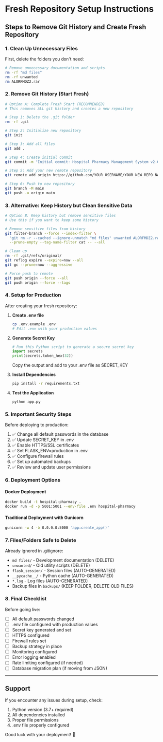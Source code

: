 # Fresh Repository Setup Instructions

## Steps to Remove Git History and Create Fresh Repository

### 1. Clean Up Unnecessary Files

First, delete the folders you don't need:

```bash
# Remove unnecessary documentation and scripts
rm -rf "md files"
rm -rf unwanted
rm ALORFMDZ2.rar
```

### 2. Remove Git History (Start Fresh)

```bash
# Option A: Complete Fresh Start (RECOMMENDED)
# This removes ALL git history and creates a new repository

# Step 1: Delete the .git folder
rm -rf .git

# Step 2: Initialize new repository
git init

# Step 3: Add all files
git add .

# Step 4: Create initial commit
git commit -m "Initial commit: Hospital Pharmacy Management System v2.0"

# Step 5: Add your new remote repository
git remote add origin https://github.com/YOUR_USERNAME/YOUR_NEW_REPO_NAME.git

# Step 6: Push to new repository
git branch -M main
git push -u origin main
```

### 3. Alternative: Keep History but Clean Sensitive Data

```bash
# Option B: Keep history but remove sensitive files
# Use this if you want to keep some history

# Remove sensitive files from history
git filter-branch --force --index-filter \
  'git rm -r --cached --ignore-unmatch "md files" unwanted ALORFMDZ2.rar' \
  --prune-empty --tag-name-filter cat -- --all

# Clean up
rm -rf .git/refs/original/
git reflog expire --expire=now --all
git gc --prune=now --aggressive

# Force push to remote
git push origin --force --all
git push origin --force --tags
```

### 4. Setup for Production

After creating your fresh repository:

1. **Create .env file**
   ```bash
   cp .env.example .env
   # Edit .env with your production values
   ```

2. **Generate Secret Key**
   ```python
   # Run this Python script to generate a secure secret key
   import secrets
   print(secrets.token_hex(32))
   ```
   Copy the output and add to your .env file as SECRET_KEY

3. **Install Dependencies**
   ```bash
   pip install -r requirements.txt
   ```

4. **Test the Application**
   ```bash
   python app.py
   ```

### 5. Important Security Steps

Before deploying to production:

1. ✅ Change all default passwords in the database
2. ✅ Update SECRET_KEY in .env
3. ✅ Enable HTTPS/SSL certificates
4. ✅ Set FLASK_ENV=production in .env
5. ✅ Configure firewall rules
6. ✅ Set up automated backups
7. ✅ Review and update user permissions

### 6. Deployment Options

#### Docker Deployment
```bash
docker build -t hospital-pharmacy .
docker run -d -p 5001:5001 --env-file .env hospital-pharmacy
```

#### Traditional Deployment with Gunicorn
```bash
gunicorn -w 4 -b 0.0.0.0:5000 'app:create_app()'
```

### 7. Files/Folders Safe to Delete

Already ignored in .gitignore:
- `md files/` - Development documentation (DELETE)
- `unwanted/` - Old utility scripts (DELETE)
- `flask_session/` - Session files (AUTO-GENERATED)
- `__pycache__/` - Python cache (AUTO-GENERATED)
- `*.log` - Log files (AUTO-GENERATED)
- Backup files in `backups/` (KEEP FOLDER, DELETE OLD FILES)

### 8. Final Checklist

Before going live:
- [ ] All default passwords changed
- [ ] .env file configured with production values
- [ ] Secret key generated and set
- [ ] HTTPS configured
- [ ] Firewall rules set
- [ ] Backup strategy in place
- [ ] Monitoring configured
- [ ] Error logging enabled
- [ ] Rate limiting configured (if needed)
- [ ] Database migration plan (if moving from JSON)

---

## Support

If you encounter any issues during setup, check:
1. Python version (3.7+ required)
2. All dependencies installed
3. Proper file permissions
4. .env file properly configured

Good luck with your deployment! 🚀
